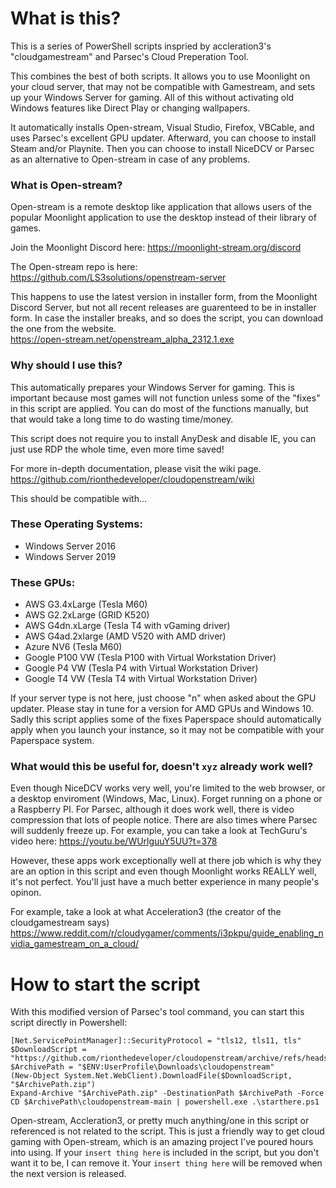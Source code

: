 # What is this?
This is a series of PowerShell scripts inspried by accleration3's "cloudgamestream" and Parsec's Cloud Preperation Tool.

This combines the best of both scripts. It allows you to use Moonlight on your cloud server, that may not be compatible with Gamestream, and sets up your Windows Server for gaming. All of this without activating old Windows features like Direct Play or changing wallpapers. 

It automatically installs Open-stream, Visual Studio, Firefox, VBCable, and uses Parsec's excellent GPU updater. Afterward, you can choose to install Steam and/or Playnite. Then you can choose to install NiceDCV or Parsec as an alternative to Open-stream in case of any problems. 

### What is Open-stream?
Open-stream is a remote desktop like application that allows users of the popular Moonlight application to use the desktop instead of their library of games. 

Join the Moonlight Discord here: https://moonlight-stream.org/discord

The Open-stream repo is here: https://github.com/LS3solutions/openstream-server

This happens to use the latest version in installer form, from the Moonlight Discord Server, but not all recent releases are guarenteed to be in installer form. In case the installer breaks, and so does the script, you can download the one from the website.  
https://open-stream.net/openstream_alpha_2312.1.exe

### Why should I use this?
This automatically prepares your Windows Server for gaming. This is important because most games will not function unless some of the "fixes" in this script are applied. You can do most of the functions manually, but that would take a long time to do wasting time/money.

This script does not require you to install AnyDesk and disable IE, you can just use RDP the whole time, even more time saved!

For more in-depth documentation, please visit the wiki page. 
https://github.com/rionthedeveloper/cloudopenstream/wiki

This should be compatible with...

### These Operating Systems:
* Windows Server 2016
* Windows Server 2019

### These GPUs:
* AWS G3.4xLarge (Tesla M60)
* AWS G2.2xLarge (GRID K520)
* AWS G4dn.xLarge (Tesla T4 with vGaming driver)
* AWS G4ad.2xlarge (AMD V520 with AMD driver)
* Azure NV6 (Tesla M60)
* Google P100 VW (Tesla P100 with Virtual Workstation Driver)
* Google P4 VW (Tesla P4 with Virtual Workstation Driver)
* Google T4 VW (Tesla T4 with Virtual Workstation Driver)

If your server type is not here, just choose "n" when asked about the GPU updater. Please stay in tune for a version for AMD GPUs and Windows 10. Sadly this script applies some of the fixes Paperspace should automatically apply when you launch your instance, so it may not be compatible with your Paperspace system. 

### What would this be useful for, doesn't `xyz` already work well?
Even though NiceDCV works very well, you're limited to the web browser, or a desktop enviroment (Windows, Mac, Linux). Forget running on a phone or a Raspberry PI. For Parsec, although it does work well, there is video compression that lots of people notice. There are also times where Parsec will suddenly freeze up. For example, you can take a look at TechGuru's video here: https://youtu.be/WUrlguuY5UU?t=378

However, these apps work exceptionally well at there job which is why they are an option in this script and even though Moonlight works REALLY well, it's not perfect. You'll just have a much better experience in many people's opinon. 

For example, take a look at what Acceleration3 (the creator of the cloudgamestream says)
https://www.reddit.com/r/cloudygamer/comments/i3pkpu/guide_enabling_nvidia_gamestream_on_a_cloud/

# How to start the script
With this modified version of Parsec's tool command, you can start this script directly in Powershell: 
```
[Net.ServicePointManager]::SecurityProtocol = "tls12, tls11, tls" 
$DownloadScript = "https://github.com/rionthedeveloper/cloudopenstream/archive/refs/heads/main.zip"  
$ArchivePath = "$ENV:UserProfile\Downloads\cloudopenstream"  
(New-Object System.Net.WebClient).DownloadFile($DownloadScript, "$ArchivePath.zip")  
Expand-Archive "$ArchivePath.zip" -DestinationPath $ArchivePath -Force  
CD $ArchivePath\cloudopenstream-main | powershell.exe .\starthere.ps1
```

Open-stream, Accleration3, or pretty much anything/one in this script or referenced is not related to the script. This is just a friendly way to get cloud gaming with Open-stream, which is an amazing project I've poured hours into using. If your `insert thing here` is included in the script, but you don't want it to be, I can remove it. Your `insert thing here` will be removed when the next version is released. 
